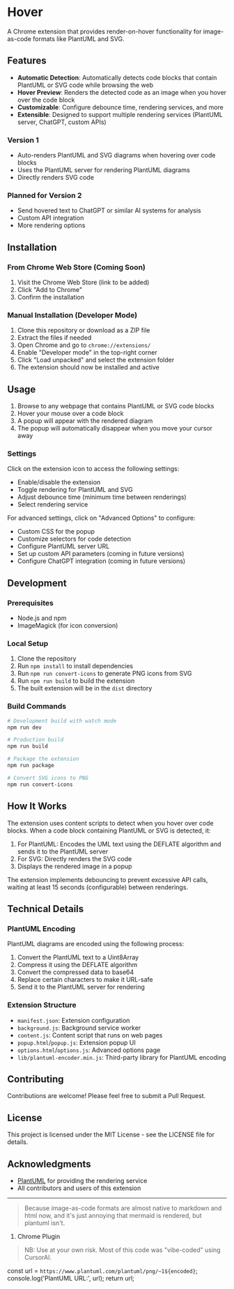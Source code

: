 # Hover

A Chrome extension that provides render-on-hover functionality for image-as-code formats like PlantUML and SVG.

## Features

- **Automatic Detection**: Automatically detects code blocks that contain PlantUML or SVG code while browsing the web
- **Hover Preview**: Renders the detected code as an image when you hover over the code block
- **Customizable**: Configure debounce time, rendering services, and more
- **Extensible**: Designed to support multiple rendering services (PlantUML server, ChatGPT, custom APIs)

### Version 1

- Auto-renders PlantUML and SVG diagrams when hovering over code blocks
- Uses the PlantUML server for rendering PlantUML diagrams
- Directly renders SVG code

### Planned for Version 2

- Send hovered text to ChatGPT or similar AI systems for analysis
- Custom API integration
- More rendering options

## Installation

### From Chrome Web Store (Coming Soon)

1. Visit the Chrome Web Store (link to be added)
2. Click "Add to Chrome"
3. Confirm the installation

### Manual Installation (Developer Mode)

1. Clone this repository or download as a ZIP file
2. Extract the files if needed
3. Open Chrome and go to `chrome://extensions/`
4. Enable "Developer mode" in the top-right corner
5. Click "Load unpacked" and select the extension folder
6. The extension should now be installed and active

## Usage

1. Browse to any webpage that contains PlantUML or SVG code blocks
2. Hover your mouse over a code block
3. A popup will appear with the rendered diagram
4. The popup will automatically disappear when you move your cursor away

### Settings

Click on the extension icon to access the following settings:

- Enable/disable the extension
- Toggle rendering for PlantUML and SVG
- Adjust debounce time (minimum time between renderings)
- Select rendering service

For advanced settings, click on "Advanced Options" to configure:

- Custom CSS for the popup
- Customize selectors for code detection
- Configure PlantUML server URL
- Set up custom API parameters (coming in future versions)
- Configure ChatGPT integration (coming in future versions)

## Development

### Prerequisites

- Node.js and npm
- ImageMagick (for icon conversion)

### Local Setup

1. Clone the repository
2. Run `npm install` to install dependencies
3. Run `npm run convert-icons` to generate PNG icons from SVG
4. Run `npm run build` to build the extension
5. The built extension will be in the `dist` directory

### Build Commands

```bash
# Development build with watch mode
npm run dev

# Production build
npm run build

# Package the extension
npm run package

# Convert SVG icons to PNG
npm run convert-icons
```

## How It Works

The extension uses content scripts to detect when you hover over code blocks. When a code block containing PlantUML or SVG is detected, it:

1. For PlantUML: Encodes the UML text using the DEFLATE algorithm and sends it to the PlantUML server
2. For SVG: Directly renders the SVG code
3. Displays the rendered image in a popup

The extension implements debouncing to prevent excessive API calls, waiting at least 15 seconds (configurable) between renderings.

## Technical Details

### PlantUML Encoding

PlantUML diagrams are encoded using the following process:

1. Convert the PlantUML text to a Uint8Array
2. Compress it using the DEFLATE algorithm
3. Convert the compressed data to base64
4. Replace certain characters to make it URL-safe
5. Send it to the PlantUML server for rendering

### Extension Structure

- `manifest.json`: Extension configuration
- `background.js`: Background service worker
- `content.js`: Content script that runs on web pages
- `popup.html`/`popup.js`: Extension popup UI
- `options.html`/`options.js`: Advanced options page
- `lib/plantuml-encoder.min.js`: Third-party library for PlantUML encoding

## Contributing

Contributions are welcome! Please feel free to submit a Pull Request.

## License

This project is licensed under the MIT License - see the LICENSE file for details.

## Acknowledgments

- [PlantUML](https://plantuml.com/) for providing the rendering service
- All contributors and users of this extension

---

> Because image-as-code formats are almost native to markdown and html now, and it's just annoying that mermaid is rendered, but plantuml isn't.

1. Chrome Plugin

> NB: Use at your own risk. Most of this code was "vibe-coded" using CursorAI.

const url = `https://www.plantuml.com/plantuml/png/~1${encoded}`;
console.log('PlantUML URL:', url);
return url;
